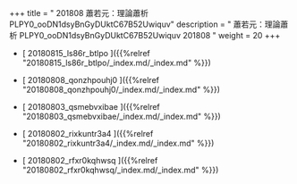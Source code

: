 +++
title = " 201808 蕭若元：理論蕭析 PLPY0_ooDN1dsyBnGyDUktC67B52Uwiquv"
description = "  蕭若元：理論蕭析 PLPY0_ooDN1dsyBnGyDUktC67B52Uwiquv 201808 "
weight = 20
+++



* [ 20180815_ls86r_btlpo ]({{%relref "20180815_ls86r_btlpo/_index.md/_index.md" %}})


* [ 20180808_qonzhpouhj0 ]({{%relref "20180808_qonzhpouhj0/_index.md/_index.md" %}})


* [ 20180803_qsmebvxibae ]({{%relref "20180803_qsmebvxibae/_index.md/_index.md" %}})


* [ 20180802_rixkuntr3a4 ]({{%relref "20180802_rixkuntr3a4/_index.md/_index.md" %}})


* [ 20180802_rfxr0kqhwsq ]({{%relref "20180802_rfxr0kqhwsq/_index.md/_index.md" %}})

